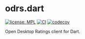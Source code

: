 # odrs.dart

[![license: MPL](https://img.shields.io/badge/license-MPL-magenta.svg)](https://opensource.org/licenses/MPL-2.0)
[![CI](https://github.com/jpnurmi/odrs.dart/actions/workflows/ci.yaml/badge.svg)](https://github.com/jpnurmi/odrs.dart/actions/workflows/ci.yaml)
[![codecov](https://codecov.io/gh/jpnurmi/odrs.dart/branch/main/graph/badge.svg?token=vzZqqi0rzE)](https://codecov.io/gh/jpnurmi/odrs.dart)

Open Desktop Ratings client for Dart.
